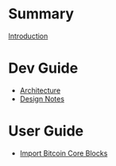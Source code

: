 # Summary

[Introduction](README.md)

# Dev Guide

- [Architecture](architecture.md)
- [Design Notes](design-notes.md)

# User Guide 

- [Import Bitcoin Core Blocks](import-bitcoind-blocks.md)
